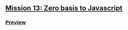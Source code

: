  ## [Mission 13: Zero basis to Javascript](http://ife.baidu.com/2016/task/detail?taskId=13)

### [Preview](http://htmlpreview.github.io/?https://github.com/mlz000/ife2016/blob/master/task13/a.html) 